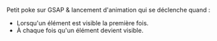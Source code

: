 Petit poke sur GSAP & lancement d'animation qui se déclenche quand :
- Lorsqu'un élément est visible la première fois.
- À chaque fois qu'un élément devient visible.